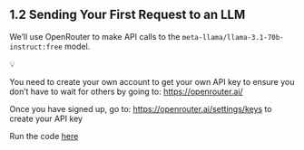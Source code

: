 ## 1.2 Sending Your First Request to an LLM

We’ll use OpenRouter to make API calls to the `meta-llama/llama-3.1-70b-instruct:free` model.

<aside>
💡

You need to create your own account to get your own API key to ensure you don’t have to wait for others by going to: https://openrouter.ai/

Once you have signed up, go to: https://openrouter.ai/settings/keys to create your API key

Run the code [here](https://colab.research.google.com/drive/1ABkA51fuh75o3Rng87CZc46GD9oKo6sP?usp=sharing)

</aside>